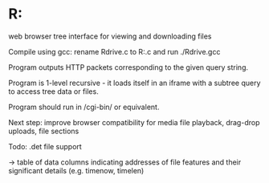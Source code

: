 # R:
web browser tree interface for viewing and downloading files

Compile using gcc: rename Rdrive.c to R:.c and run ./Rdrive.gcc

Program outputs HTTP packets corresponding to the given query string.

Program is 1-level recursive - it loads itself in an iframe with a subtree query to access tree data or files.

Program should run in /cgi-bin/ or equivalent.

Next step: improve browser compatibility for media file playback, drag-drop uploads, file sections

Todo: .det file support

-> table of data columns indicating addresses of file features and their significant details (e.g. timenow, timelen)
